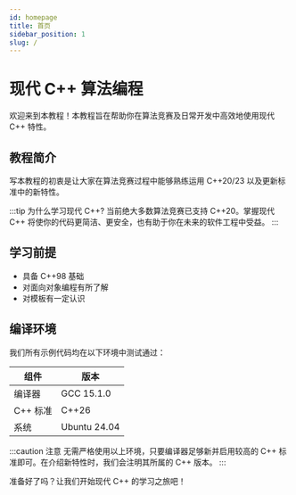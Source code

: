 ```yaml
---
id: homepage
title: 首页
sidebar_position: 1
slug: /
---
```


# 现代 C++ 算法编程

欢迎来到本教程！本教程旨在帮助你在算法竞赛及日常开发中高效地使用现代 C++ 特性。

## 教程简介

写本教程的初衷是让大家在算法竞赛过程中能够熟练运用 C++20/23 以及更新标准中的新特性。

:::tip 为什么学习现代 C++?
当前绝大多数算法竞赛已支持 C++20。掌握现代 C++ 将使你的代码更简洁、更安全，也有助于你在未来的软件工程中受益。
:::

## 学习前提

- 具备 C++98 基础
- 对面向对象编程有所了解
- 对模板有一定认识

## 编译环境

我们所有示例代码均在以下环境中测试通过：

| 组件 | 版本 |
| ---- | ---- |
| 编译器 | GCC 15.1.0 |
| C++ 标准 | C++26 |
| 系统 | Ubuntu 24.04 |

:::caution 注意
无需严格使用以上环境，只要编译器足够新并启用较高的 C++ 标准即可。在介绍新特性时，我们会注明其所属的 C++ 版本。
:::

准备好了吗？让我们开始现代 C++ 的学习之旅吧！ 